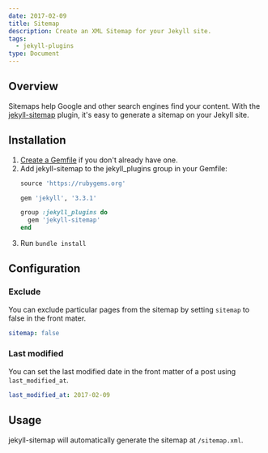 ```yaml
---
date: 2017-02-09
title: Sitemap
description: Create an XML Sitemap for your Jekyll site.
tags:
  - jekyll-plugins
type: Document
---
```


## Overview

Sitemaps help Google and other search engines find your content. With the [jekyll-sitemap](https://github.com/jekyll/jekyll-sitemap) plugin, it's easy to generate a sitemap on your Jekyll site.

## Installation

1.  [Create a Gemfile](/jekyll/gemfiles-and-the-bundler/) if you don't already have one.
2.  Add jekyll-sitemap to the jekyll_plugins group in your Gemfile:
    ~~~ruby
    source 'https://rubygems.org'

    gem 'jekyll', '3.3.1'

    group :jekyll_plugins do
      gem 'jekyll-sitemap'
    end
    ~~~
3. Run `bundle install`

## Configuration

### Exclude
You can exclude particular pages from the sitemap by setting `sitemap` to false in the front mater.

~~~yaml
sitemap: false
~~~

### Last modified

You can set the last modified date in the front matter of a post using `last_modified_at`.

~~~yaml
last_modified_at: 2017-02-09
~~~

## Usage

jekyll-sitemap will automatically generate the sitemap at `/sitemap.xml`.